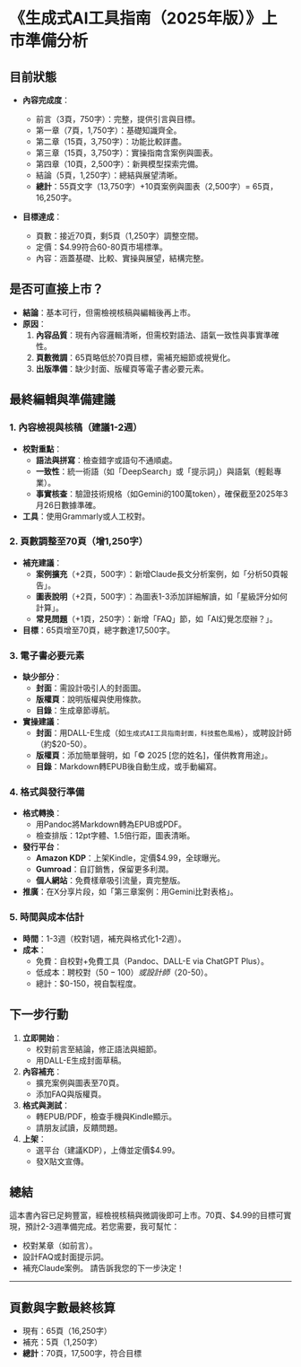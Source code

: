# 《生成式AI工具指南（2025年版）》上市準備分析

## 目前狀態
- **內容完成度**：
  - 前言（3頁，750字）：完整，提供引言與目標。
  - 第一章（7頁，1,750字）：基礎知識齊全。
  - 第二章（15頁，3,750字）：功能比較詳盡。
  - 第三章（15頁，3,750字）：實操指南含案例與圖表。
  - 第四章（10頁，2,500字）：新興模型探索完備。
  - 結論（5頁，1,250字）：總結與展望清晰。
  - **總計**：55頁文字（13,750字）+10頁案例與圖表（2,500字）= 65頁，16,250字。

- **目標達成**：
  - 頁數：接近70頁，剩5頁（1,250字）調整空間。
  - 定價：$4.99符合60-80頁市場標準。
  - 內容：涵蓋基礎、比較、實操與展望，結構完整。

## 是否可直接上市？
- **結論**：基本可行，但需檢視核稿與編輯後再上市。
- **原因**：
  1. **內容品質**：現有內容邏輯清晰，但需校對語法、語氣一致性與事實準確性。
  2. **頁數微調**：65頁略低於70頁目標，需補充細節或視覺化。
  3. **出版準備**：缺少封面、版權頁等電子書必要元素。

## 最終編輯與準備建議
### 1. 內容檢視與核稿（建議1-2週）
- **校對重點**：
  - **語法與拼寫**：檢查錯字或語句不通順處。
  - **一致性**：統一術語（如「DeepSearch」或「提示詞」）與語氣（輕鬆專業）。
  - **事實核查**：驗證技術規格（如Gemini的100萬token），確保截至2025年3月26日數據準確。
- **工具**：使用Grammarly或人工校對。

### 2. 頁數調整至70頁（增1,250字）
- **補充建議**：
  - **案例擴充**（+2頁，500字）：新增Claude長文分析案例，如「分析50頁報告」。
  - **圖表說明**（+2頁，500字）：為圖表1-3添加詳細解讀，如「星級評分如何計算」。
  - **常見問題**（+1頁，250字）：新增「FAQ」節，如「AI幻覺怎麼辦？」。
- **目標**：65頁增至70頁，總字數達17,500字。

### 3. 電子書必要元素
- **缺少部分**：
  - **封面**：需設計吸引人的封面圖。
  - **版權頁**：說明版權與使用條款。
  - **目錄**：生成章節導航。
- **實操建議**：
  - **封面**：用DALL-E生成（如`生成式AI工具指南封面，科技藍色風格`），或聘設計師（約$20-50）。
  - **版權頁**：添加簡單聲明，如「© 2025 [您的姓名]，僅供教育用途」。
  - **目錄**：Markdown轉EPUB後自動生成，或手動編寫。

### 4. 格式與發行準備
- **格式轉換**：
  - 用Pandoc將Markdown轉為EPUB或PDF。
  - 檢查排版：12pt字體、1.5倍行距，圖表清晰。
- **發行平台**：
  - **Amazon KDP**：上架Kindle，定價$4.99，全球曝光。
  - **Gumroad**：自訂銷售，保留更多利潤。
  - **個人網站**：免費樣章吸引流量，賣完整版。
- **推廣**：在X分享片段，如「第三章案例：用Gemini比對表格」。

### 5. 時間與成本估計
- **時間**：1-3週（校對1週，補充與格式化1-2週）。
- **成本**：
  - 免費：自校對+免費工具（Pandoc、DALL-E via ChatGPT Plus）。
  - 低成本：聘校對（$50-100）或設計師（$20-50）。
  - 總計：$0-150，視自製程度。

## 下一步行動
1. **立即開始**：
   - 校對前言至結論，修正語法與細節。
   - 用DALL-E生成封面草稿。
2. **內容補充**：
   - 擴充案例與圖表至70頁。
   - 添加FAQ與版權頁。
3. **格式與測試**：
   - 轉EPUB/PDF，檢查手機與Kindle顯示。
   - 請朋友試讀，反饋問題。
4. **上架**：
   - 選平台（建議KDP），上傳並定價$4.99。
   - 發X貼文宣傳。

## 總結
這本書內容已足夠豐富，經檢視核稿與微調後即可上市。70頁、$4.99的目標可實現，預計2-3週準備完成。若您需要，我可幫忙：
- 校對某章（如前言）。
- 設計FAQ或封面提示詞。
- 補充Claude案例。
請告訴我您的下一步決定！

---

## 頁數與字數最終核算
- 現有：65頁（16,250字）
- 補充：5頁（1,250字）
- **總計**：70頁，17,500字，符合目標
